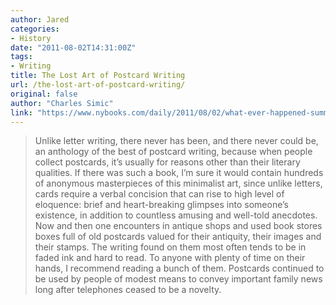 ```yaml
---
author: Jared
categories:
- History
date: "2011-08-02T14:31:00Z"
tags:
- Writing
title: The Lost Art of Postcard Writing
url: /the-lost-art-of-postcard-writing/
original: false
author: "Charles Simic"
link: "https://www.nybooks.com/daily/2011/08/02/what-ever-happened-summer-postcards/"
---
```


> Unlike letter writing, there never has been, and there never could be, an anthology of the best of postcard writing, because when people collect postcards, it’s usually for reasons other than their literary qualities. If there was such a book, I’m sure it would contain hundreds of anonymous masterpieces of this minimalist art, since unlike letters, cards require a verbal concision that can rise to high level of eloquence: brief and heart-breaking glimpses into someone’s existence, in addition to countless amusing and well-told anecdotes. Now and then one encounters in antique shops and used book stores boxes full of old postcards valued for their antiquity, their images and their stamps. The writing found on them most often tends to be in faded ink and hard to read. To anyone with plenty of time on their hands, I recommend reading a bunch of them. Postcards continued to be used by people of modest means to convey important family news long after telephones ceased to be a novelty.